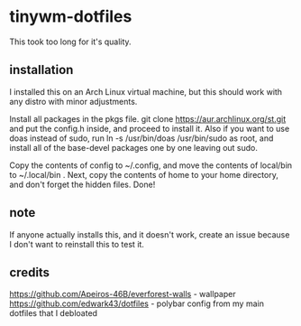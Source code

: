 # tinywm-dotfiles
This took too long for it's quality.
## installation
I installed this on an Arch Linux virtual machine, but this should work with any distro with minor adjustments.

Install all packages in the pkgs file.
git clone https://aur.archlinux.org/st.git and put the config.h inside, and proceed to install it.
Also if you want to use doas instead of sudo, run ln -s /usr/bin/doas /usr/bin/sudo as root, and install all of the base-devel packages one by one leaving out sudo.

Copy the contents of config to ~/.config, and move the contents of local/bin to ~/.local/bin .
Next, copy the contents of home to your home directory, and don't forget the hidden files.
Done!

## note
If anyone actually installs this, and it doesn't work, create an issue because I don't want to reinstall this to test it.

## credits
https://github.com/Apeiros-46B/everforest-walls - wallpaper
https://github.com/edwark43/dotfiles - polybar config from my main dotfiles that I debloated
